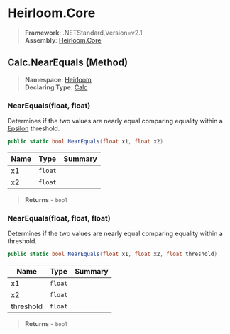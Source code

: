 # Heirloom.Core

> **Framework**: .NETStandard,Version=v2.1  
> **Assembly**: [Heirloom.Core][0]

## Calc.NearEquals (Method)

> **Namespace**: [Heirloom][0]  
> **Declaring Type**: [Calc][1]

### NearEquals(float, float)

Determines if the two values are nearly equal comparing equality within a [Epsilon][2] threshold.

```cs
public static bool NearEquals(float x1, float x2)
```

| Name | Type    | Summary |
|------|---------|---------|
| x1   | `float` |         |
| x2   | `float` |         |

> **Returns** - `bool`

### NearEquals(float, float, float)

Determines if the two values are nearly equal comparing equality within a threshold.

```cs
public static bool NearEquals(float x1, float x2, float threshold)
```

| Name      | Type    | Summary |
|-----------|---------|---------|
| x1        | `float` |         |
| x2        | `float` |         |
| threshold | `float` |         |

> **Returns** - `bool`

[0]: ../../../Heirloom.Core.md
[1]: ../Calc.md
[2]: Epsilon.md
